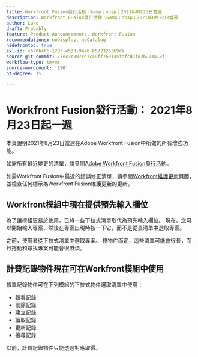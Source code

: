 ```yaml
---
title: Workfront Fusion發行活動：&amp；nbsp；2021年8月23日當週
description: Workfront Fusion發行活動：&amp；nbsp；2021年8月23日當週
author: Luke
draft: Probably
feature: Product Announcements, Workfront Fusion
recommendations: noDisplay, noCatalog
hidefromtoc: true
exl-id: c670b466-1203-4530-94ab-b572326369da
source-git-commit: 77ec3c007ce7c49ff760145fafcd7f62b273a18f
workflow-type: tm+mt
source-wordcount: '190'
ht-degree: 1%

---
```


# Workfront Fusion發行活動： 2021年8月23日起一週

本頁說明2021年8月23日當週在Adobe Workfront Fusion中所做的所有增強功能。

如需所有最近變更的清單，請參閱[Adobe Workfront Fusion發行活動](/help/workfront-fusion/fusion-product-releases/fusion-release-activity.md)。

如需Workfront Fusion中最近的錯誤修正清單，請參閱[Workfront維護更新](https://experienceleague.adobe.com/docs/workfront-known-issues/releases/current-updates.html?lang=zh-Hant)頁面，並檢查任何標示為Workfront Fusion維護更新的更新。

## Workfront模組中現在提供預先輸入欄位

為了讓模組更易於使用，已將一些下拉式清單取代為預先輸入欄位。 現在，您可以開始輸入專案，然後在專案出現時按一下它，而不是從長清單中選取專案。

之前，使用者從下拉式清單中選取專案。 視物件而定，這些清單可能會很長，而且捲動和尋找專案可能會很麻煩。

## 計費記錄物件現在可在Workfront模組中使用

帳單記錄物件可在下列模組的下拉式物件選取清單中使用：

* 觀看記錄
* 刪除記錄
* 建立記錄
* 讀取記錄
* 更新記錄
* 搜尋記錄

以前，計費記錄物件只能透過對應取得。
